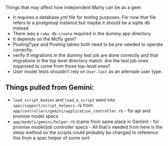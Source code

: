 Things that may affect how independent Marty can be as a gem:

* It requires a database.yml file for testing purposes.
  For now that file refers to a postgresql instance but maybe it should be
  a sqlite db instead
* There was a `rake db:create` required in the dummy app directory
* It depends on the Mcfly gem?
* PostingType and Posting tables both need to be pre-seeded to operate correctly.
* verify if migrations in the dummy test job are done correctly and that migrations
  in the top level directory match. Are the test job ones supposed to come from
  those top-level ones?
* User model tests shouldn't rely on `User.last` as an alternate user type.

## Things pulled from Gemini:

* `load_script_bodies` and `load_a_script` went into `spec/support/script_helpers.rb`
  from `app/controllers/gemini/application_controller.rb` - for api and promise model specs
* `app/models/gemini/helper.rb` (came from same place in Gemini) - for promise
  model/job controller specs - All that's needed from here is the sleep method
  so the scripts could probably be changed to reference this from a spec helper
  of some sort
